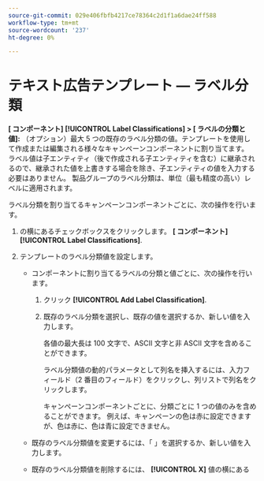 ```yaml
---
source-git-commit: 029e406fbfb4217ce78364c2d1f1a6dae24ff588
workflow-type: tm+mt
source-wordcount: '237'
ht-degree: 0%

---
```

# テキスト広告テンプレート — ラベル分類

**\[ コンポーネント\] [!UICONTROL Label Classifications] > \[ ラベルの分類と値\]:** （オプション）最大 5 つの既存のラベル分類の値。テンプレートを使用して作成または編集される様々なキャンペーンコンポーネントに割り当てます。 ラベル値は子エンティティ（後で作成される子エンティティを含む）に継承されるので、継承された値を上書きする場合を除き、子エンティティの値を入力する必要はありません。 製品グループのラベル分類は、単位（最も精度の高い）レベルに適用されます。

ラベル分類を割り当てるキャンペーンコンポーネントごとに、次の操作を行います。

1. の横にあるチェックボックスをクリックします。 **\[ コンポーネント\][!UICONTROL Label Classifications]**.

1. テンプレートのラベル分類値を設定します。

   * コンポーネントに割り当てるラベルの分類と値ごとに、次の操作を行います。

      1. クリック **[!UICONTROL Add Label Classification]**.

      1. 既存のラベル分類を選択し、既存の値を選択するか、新しい値を入力します。

         各値の最大長は 100 文字で、ASCII 文字と非 ASCII 文字を含めることができます。

         ラベル分類値の動的パラメータとして列名を挿入するには、入力フィールド（2 番目のフィールド）をクリックし、列リストで列名をクリックします。

         キャンペーンコンポーネントごとに、分類ごとに 1 つの値のみを含めることができます。 例えば、キャンペーンの色は赤に設定できますが、色は赤に、色は青に設定できません。
   * 既存のラベル分類値を変更するには、「 」を選択するか、新しい値を入力します。

   * 既存のラベル分類値を削除するには、 **[!UICONTROL X]** 値の横にある
